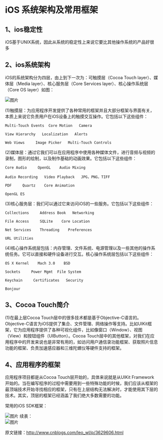 # iOS 系统架构及常用框架

## 1、ios稳定性

iOS基于UNIX系统，因此从系统的稳定性上来说它要比其他操作系统的产品好很多

## 2、ios系统架构

iOS的系统架构分为四层，由上到下一次为：可触摸层（Cocoa Touch layer）、媒体层（Media layer）、核心服务层（Core Services layer）、核心操作系统层（Core OS layer）如图：

![图片](http://mmbiz.qpic.cn/mmbiz/8RTSPr4mlykpQPkcN0u41BL4DosIMoD3Jq6WmHlicQEAPE0nibB3Oj04iccY7KbM7pE7j70YUNlgWD7Js0zAN0Y6g/640?wx_fmt=jpeg&wxfrom=5&wx_lazy=1&wx_co=1)

(1)触摸层：为应用程序开发提供了各种常用的框架并且大部分框架与界面有关，本质上来说它负责用户在iOS设备上的触摸交互操作。它包括以下这些组件：

```
Multi-Touch Events  Core Motion   Camera

View Hierarchy   Localization   Alerts

Web Views     Image Picker   Multi-Touch Controls
```

(2)媒体层：通过它我们可以在应用程序中使用各种媒体文件，进行音频与视频的录制，图形的绘制，以及制作基础的动画效果。它包括以下这些组件：

```
Core Audio     OpenGL    Audio Mixing

Audio Recording   Video Playback   JPG，PNG，TIFF

PDF     Quartz    Core Animation 

OpenGL ES
```

(3)核心服务层：我们可以通过它来访问iOS的一些服务。它包括以下这些组件：

```
Collections     Address Book   Networking

File Access     SQLite    Core Location

Net Services    Threading    Preferences

URL Utilities
```

(4)核心操作系统层包括：内存管理、文件系统、电源管理以及一些其他的操作系统任务。它可以直接和硬件设备进行交互。核心操作系统层包括以下这些组件：

```
OS X Kernel    Mach 3.0    BSD

Sockets     Power Mgmt  File System

Keychain     Certificates   Security

Bonjour
```

## 3、Cocoa Touch简介

(1)在最上层Cocoa Touch层中的很多技术都是基于Objective-C语言的。Objective-C语言为iOS提供了集合、文件管理、网络操作等支持。比如UIKit框架，它为应用程序提供了各种可视化组件，比如像窗口（Window）、视图（View）和按钮组件（UIButton）。Cocoa Touch层中的其他框架，对我们在应用程序中的开发来说也是非常有用的，如访问用户通信录功能框架、获取照片信息功能的框架、负责加速感应器和三维陀螺仪等硬件支持的框架。

## 4、应用程序的框架

应用程序项目都是从Cocoa Touch层开始的，具体来说就是从UIKit Framework开始的。当在编写程序的过程中需要用到一些特殊功能的时候，我们应该从框架的最顶端技术开始寻找相应的框架，只有在上层结构无法解决时，才能使用其下层的技术。其实，顶层的框架已经涵盖了我们绝大多数需要的功能。

常用的iOS SDK框架：

![图片](http://mmbiz.qpic.cn/mmbiz/8RTSPr4mlykpQPkcN0u41BL4DosIMoD3jPzbXfQZXA3qXtTTyxh7JeNw9wANLWTlGUPv4BkjJ7gIWjkb5yFytA/640?wx_fmt=jpeg&wxfrom=5&wx_lazy=1&wx_co=1)
续表： 　　　　　　　　　　　　      　　　　　　　　　　　　　　　![图片](http://mmbiz.qpic.cn/mmbiz/8RTSPr4mlykpQPkcN0u41BL4DosIMoD3iaf3b40WOqSZ9UdmwwP9UyqtCiapcPQuuQgLkp8ONHx9V5IpG8Gouysg/640?wx_fmt=jpeg&wxfrom=5&wx_lazy=1&wx_co=1)



原文链接：http://www.cnblogs.com/leo_wl/p/3629606.html